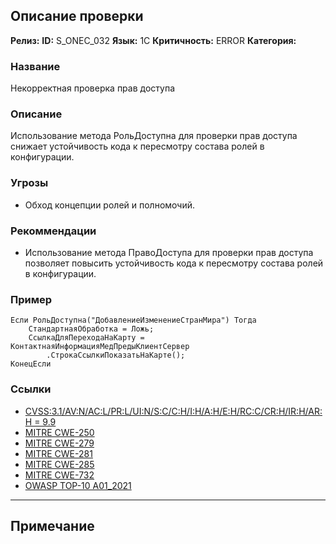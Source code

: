## Описание проверки
**Релиз:**
**ID:** S_ONEC_032
**Язык:** 1С
**Критичность:** ERROR
**Категория:** 

### Название 
Некорректная проверка прав доступа
### Описание 
Использование метода РольДоступна для проверки прав доступа снижает устойчивость кода к пересмотру состава ролей в конфигурации.

### Угрозы 
- Обход концепции ролей и полномочий.
### Рекоммендации 
- Использование метода ПравоДоступа для проверки прав доступа позволяет повысить устойчивость кода к пересмотру состава ролей в конфигурации.
### Пример 
``` 
Если РольДоступна("ДобавлениеИзменениеСтранМира") Тогда
	СтандартнаяОбработка = Ложь;
	СсылкаДляПереходаНаКарту = КонтактнаяИнформацияМедПредыКлиентСервер
		.СтрокаСсылкиПоказатьНаКарте();
КонецЕсли
``` 
### Ссылки
- [CVSS:3.1/AV:N/AC:L/PR:L/UI:N/S:C/C:H/I:H/A:H/E:H/RC:C/CR:H/IR:H/AR:H = 9.9](https://www.first.org/cvss/calculator/3.1#CVSS:3.1/AV:N/AC:L/PR:L/UI:N/S:C/C:H/I:H/A:H/E:H/RC:C/CR:H/IR:H/AR:H)
- [MITRE CWE-250](https://cwe.mitre.org/data/definitions/250.html)
- [MITRE CWE-279](https://cwe.mitre.org/data/definitions/279.html)
- [MITRE CWE-281](https://cwe.mitre.org/data/definitions/281.html)
- [MITRE CWE-285](https://cwe.mitre.org/data/definitions/285.html)
- [MITRE CWE-732](https://cwe.mitre.org/data/definitions/732.html)
- [OWASP TOP-10 A01_2021](https://owasp.org/Top10/A01_2021-Broken_Access_Control/)

---
## Примечание
